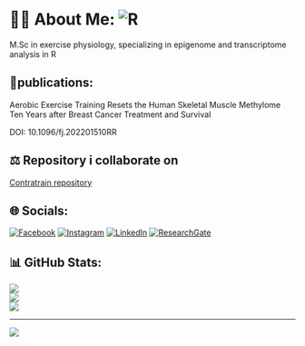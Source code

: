 # 👨‍🔬 About Me:                            ![R](https://img.shields.io/badge/r-%23276DC3.svg?style=for-the-badge&logo=r&logoColor=white)
M.Sc in exercise physiology, specializing in epigenome and transcriptome analysis in R

## 🧾publications:
Aerobic Exercise Training Resets the Human Skeletal Muscle Methylome Ten Years after Breast Cancer Treatment and Survival
  
DOI: 10.1096/fj.202201510RR

## ⚖ Repository i collaborate on
[Contratrain repository](https://github.com/dhammarstrom/contratrain)


## 🌐 Socials:
  [![Facebook](https://img.shields.io/badge/Facebook-%231877F2.svg?logo=Facebook&logoColor=white)](https://www.facebook.com/max.ullrich.969/) 
  [![Instagram](https://img.shields.io/badge/Instagram-%23E4405F.svg?logo=Instagram&logoColor=white)](https://instagram.com/max.ullrich) 
  [![LinkedIn](https://img.shields.io/badge/LinkedIn-%230077B5.svg?logo=linkedin&logoColor=white)](https://www.linkedin.com/in/maxullrich/) 
  [![ResearchGate](https://img.shields.io/badge/ResearchGate-0cb.svg?logo=ResearchGate&logoColor=white)](https://www.researchgate.net/profile/Max-Ullrich-5)


## 📊 GitHub Stats:
![](https://github-readme-stats.vercel.app/api?username=maxull&theme=blue-green&hide_border=false&include_all_commits=false&count_private=false)<br/>
![](https://github-readme-streak-stats.herokuapp.com/?user=maxull&theme=blue-green&hide_border=false)<br/>
![](https://github-readme-stats.vercel.app/api/top-langs/?username=maxull&theme=blue-green&hide_border=false&include_all_commits=false&count_private=false&layout=compact)

---
[![](https://visitcount.itsvg.in/api?id=maxull&icon=0&color=0)](https://visitcount.itsvg.in)

<!-- Proudly created with GPRM ( https://gprm.itsvg.in ) -->
